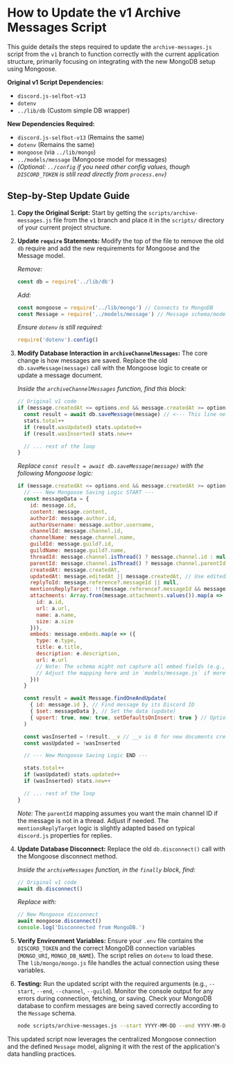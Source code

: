 # How to Update the v1 Archive Messages Script

This guide details the steps required to update the `archive-messages.js` script from the `v1` branch to function correctly with the current application structure, primarily focusing on integrating with the new MongoDB setup using Mongoose.

**Original v1 Script Dependencies:**

*   `discord.js-selfbot-v13`
*   `dotenv`
*   `../lib/db` (Custom simple DB wrapper)

**New Dependencies Required:**

*   `discord.js-selfbot-v13` (Remains the same)
*   `dotenv` (Remains the same)
*   `mongoose` (via `../lib/mongo`)
*   `../models/message` (Mongoose model for messages)
*   *(Optional: `../config` if you need other config values, though `DISCORD_TOKEN` is still read directly from `process.env`)*

## Step-by-Step Update Guide

1.  **Copy the Original Script:**
    Start by getting the `scripts/archive-messages.js` file from the `v1` branch and place it in the `scripts/` directory of your current project structure.

2.  **Update `require` Statements:**
    Modify the top of the file to remove the old `db` require and add the new requirements for Mongoose and the Message model.

    *Remove:*
    ```javascript
    const db = require('../lib/db')
    ```

    *Add:*
    ```javascript
    const mongoose = require('../lib/mongo') // Connects to MongoDB
    const Message = require('../models/message') // Message schema/model
    ```
    *Ensure `dotenv` is still required:*
    ```javascript
    require('dotenv').config()
    ```

3.  **Modify Database Interaction in `archiveChannelMessages`:**
    The core change is how messages are saved. Replace the old `db.saveMessage(message)` call with the Mongoose logic to create or update a message document.

    *Inside the `archiveChannelMessages` function, find this block:*
    ```javascript
    // Original v1 code
    if (message.createdAt <= options.end && message.createdAt >= options.start) {
      const result = await db.saveMessage(message) // <--- This line needs changing
      stats.total++
      if (result.wasUpdated) stats.updated++
      if (result.wasInserted) stats.new++

      // ... rest of the loop
    }
    ```

    *Replace `const result = await db.saveMessage(message)` with the following Mongoose logic:*
    ```javascript
    if (message.createdAt <= options.end && message.createdAt >= options.start) {
      // --- New Mongoose Saving Logic START ---
      const messageData = {
        id: message.id,
        content: message.content,
        authorId: message.author.id,
        authorUsername: message.author.username,
        channelId: message.channel.id,
        channelName: message.channel.name,
        guildId: message.guild?.id,
        guildName: message.guild?.name,
        threadId: message.channel.isThread() ? message.channel.id : null,
        parentId: message.channel.isThread() ? message.channel.parentId : message.channel.id, // Use channel ID if not thread
        createdAt: message.createdAt,
        updatedAt: message.editedAt || message.createdAt, // Use editedAt if available
        replyToId: message.reference?.messageId || null,
        mentionsReplyTarget: !!(message.reference?.messageId && message.mentions?.repliedUser), // Check if the reply pinged the user
        attachments: Array.from(message.attachments.values()).map(a => ({
          id: a.id,
          url: a.url,
          name: a.name,
          size: a.size
        })),
        embeds: message.embeds.map(e => ({
          type: e.type,
          title: e.title,
          description: e.description,
          url: e.url
          // Note: The schema might not capture all embed fields (e.g., fields, footer, image, etc.)
          // Adjust the mapping here and in `models/message.js` if more detail is needed.
        }))
      }

      const result = await Message.findOneAndUpdate(
        { id: message.id }, // Find message by its Discord ID
        { $set: messageData }, // Set the data (update)
        { upsert: true, new: true, setDefaultsOnInsert: true } // Options: Insert if not found, return new doc, apply schema defaults
      )

      const wasInserted = !result.__v // __v is 0 for new documents created by Mongoose `upsert`
      const wasUpdated = !wasInserted

      // --- New Mongoose Saving Logic END ---

      stats.total++
      if (wasUpdated) stats.updated++
      if (wasInserted) stats.new++

      // ... rest of the loop
    }
    ```
    *Note:* The `parentId` mapping assumes you want the main channel ID if the message is not in a thread. Adjust if needed. The `mentionsReplyTarget` logic is slightly adapted based on typical `discord.js` properties for replies.

4.  **Update Database Disconnect:**
    Replace the old `db.disconnect()` call with the Mongoose disconnect method.

    *Inside the `archiveMessages` function, in the `finally` block, find:*
    ```javascript
    // Original v1 code
    await db.disconnect()
    ```

    *Replace with:*
    ```javascript
    // New Mongoose disconnect
    await mongoose.disconnect()
    console.log('Disconnected from MongoDB.')
    ```

5.  **Verify Environment Variables:**
    Ensure your `.env` file contains the `DISCORD_TOKEN` and the correct MongoDB connection variables (`MONGO_URI`, `MONGO_DB_NAME`). The script relies on `dotenv` to load these. The `lib/mongo/mongo.js` file handles the actual connection using these variables.

6.  **Testing:**
    Run the updated script with the required arguments (e.g., `--start`, `--end`, `--channel`, `--guild`). Monitor the console output for any errors during connection, fetching, or saving. Check your MongoDB database to confirm messages are being saved correctly according to the `Message` schema.

    ```bash
    node scripts/archive-messages.js --start YYYY-MM-DD --end YYYY-MM-DD --channel YOUR_CHANNEL_ID --guild YOUR_GUILD_ID
    ```

This updated script now leverages the centralized Mongoose connection and the defined `Message` model, aligning it with the rest of the application's data handling practices.

